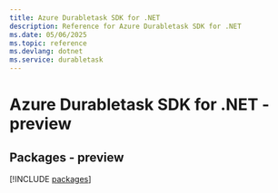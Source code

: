 ```yaml
---
title: Azure Durabletask SDK for .NET
description: Reference for Azure Durabletask SDK for .NET
ms.date: 05/06/2025
ms.topic: reference
ms.devlang: dotnet
ms.service: durabletask
---
```

# Azure Durabletask SDK for .NET - preview
## Packages - preview
[!INCLUDE [packages](durabletask-index.md)]